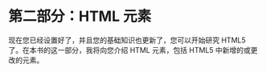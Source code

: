 # 第二部分：HTML 元素

<!-- ch 6~15 -->

现在您已经设置好了，并且您的基础知识也更新了，您可以开始研究 HTML5 了。在本书的这一部分，我将向您介绍 HTML 元素，包括 HTML5 中新增的或更改的元素。